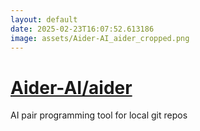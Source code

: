 ```yaml
---
layout: default
date: 2025-02-23T16:07:52.613186
image: assets/Aider-AI_aider_cropped.png
---
```


# [Aider-AI/aider](https://github.com/Aider-AI/aider)

AI pair programming tool for local git repos
